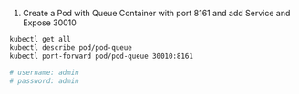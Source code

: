 1. Create a Pod with Queue Container with port 8161 and add Service and Expose 30010
```sh
kubectl get all
kubectl describe pod/pod-queue
kubectl port-forward pod/pod-queue 30010:8161

# username: admin
# password: admin 
```